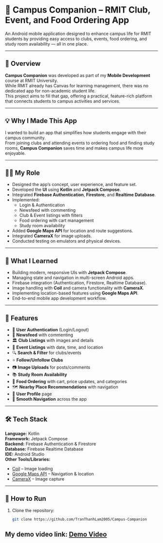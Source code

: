 # 📱 Campus Companion – RMIT Club, Event, and Food Ordering App

An Android mobile application designed to enhance campus life for RMIT students by providing easy access to clubs, events, food ordering, and study room availability — all in one place.

---

## 📖 Overview
**Campus Companion** was developed as part of my **Mobile Development** course at RMIT University.  
While RMIT already has Canvas for learning management, there was no dedicated app for non-academic student life.  
This project aims to fill that gap, offering a practical, feature-rich platform that connects students to campus activities and services.

---

## 💡 Why I Made This App
I wanted to build an app that simplifies how students engage with their campus community.  
From joining clubs and attending events to ordering food and finding study rooms, **Campus Companion** saves time and makes campus life more enjoyable.

---

## 🧑‍💻 My Role
- Designed the app’s concept, user experience, and feature set.
- Developed the **UI** using **Kotlin** and **Jetpack Compose**.
- Integrated **Firebase Authentication**, **Firestore**, and **Realtime Database**.
- Implemented:
    - Login & Authentication
    - Newsfeed with commenting
    - Club & Event listings with filters
    - Food ordering with cart management
    - Study room availability
- Added **Google Maps API** for location and route suggestions.
- Integrated **CameraX** for image uploads.
- Conducted testing on emulators and physical devices.

---

## 🎯 What I Learned
- Building modern, responsive UIs with **Jetpack Compose**.
- Managing state and navigation in multi-screen Android apps.
- Firebase integration (Authentication, Firestore, Realtime Database).
- Image handling with **Coil** and camera functionality with **CameraX**.
- Implementing location-based features using **Google Maps API**.
- End-to-end mobile app development workflow.

---

## 🚀 Features
- 🔐 **User Authentication** (Login/Logout)
- 📰 **Newsfeed** with commenting
- 🏛 **Club Listings** with images and details
- 📅 **Event Listings** with date, time, and location
- 🔍 **Search & Filter** for clubs/events
- ⭐ **Follow/Unfollow Clubs**
- 📷 **Image Uploads** for posts/comments
- 📚 **Study Room Availability**
- 🍔 **Food Ordering** with cart, price updates, and categories
- 🗺 **Nearby Place Recommendations** with navigation
- 👤 **User Profile** page
- 📲 **Smooth Navigation** across the app

---

## 🛠 Tech Stack
**Language:** Kotlin  
**Framework:** Jetpack Compose  
**Backend:** Firebase Authentication & Firestore  
**Database:** Firebase Realtime Database  
**IDE:** Android Studio  
**Other Tools/Libraries:**
- [Coil](https://coil-kt.github.io/coil/) – Image loading
- [Google Maps API](https://developers.google.com/maps) – Navigation & location
- [CameraX](https://developer.android.com/training/camerax) – Image capture

---

## 📂 How to Run
1. Clone the repository:
   ```bash
   git clone https://github.com/TranThanhLam2005/Campus-Companion
   
## My demo video link: [Demo Video](https://www.youtube.com/watch?v=rK8ToKtuQ54)
